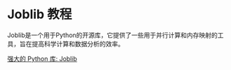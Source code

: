 # Joblib 教程

<show-structure depth="2"/>

Joblib是一个用于Python的开源库，它提供了一些用于并行计算和内存映射的工具，旨在提高科学计算和数据分析的效率。


<seealso>
<category ref="ref_docs">
    <a href="https://mp.weixin.qq.com/s/WpxDrlbMHIWSdR3_-aeStg">强大的 Python 库: Joblib</a>
</category>
<category ref="ref_github">
</category>
<category ref="ref_issues">
</category>
<category ref="ref_hf"></category>
<category ref="ref_ms"></category>
</seealso>

